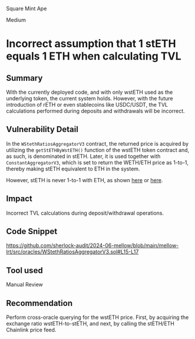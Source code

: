 Square Mint Ape

Medium

# Incorrect assumption that 1 stETH equals 1 ETH when calculating TVL

## Summary

With the currently deployed code, and with only wstETH used as the underlying token, the current system holds. However, with the future introduction of rETH or even stablecoins like USDC/USDT, the TVL calculations performed during deposits and withdrawals will be incorrect.

## Vulnerability Detail

In the `WStethRatiosAggregatorV3` contract, the returned price is acquired by utilizing the `getStETHByWstETH()` function of the wstETH token contract and, as such, is denominated in stETH. Later, it is used together with `ConstantAggregatorV3`, which is set to return the WETH/ETH price as 1-to-1, thereby making stETH equivalent to ETH in the system.

However, stETH is never 1-to-1 with ETH, as shown [here](https://data.chain.link/feeds/ethereum/mainnet/steth-eth) or [here](https://www.coingecko.com/en/coins/lido-staked-ether/eth).

## Impact

Incorrect TVL calculations during deposit/withdrawal operations.

## Code Snippet

https://github.com/sherlock-audit/2024-06-mellow/blob/main/mellow-lrt/src/oracles/WStethRatiosAggregatorV3.sol#L15-L17

## Tool used

Manual Review

## Recommendation

Perform cross-oracle querying for the wstETH price. First, by acquiring the exchange ratio wstETH-to-stETH, and next, by calling the stETH/ETH Chainlink price feed.